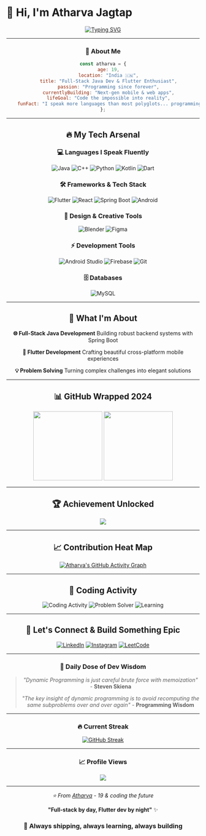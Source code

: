 # 🚀 Hi, I'm Atharva Jagtap 

<div align="center">
  
[![Typing SVG](https://readme-typing-svg.herokuapp.com?font=Fira+Code&weight=600&size=28&pause=1000&color=FF6B6B&center=true&vCenter=true&width=700&lines=19+yo+Programming+Enthusiast+%F0%9F%A7%A0;Full-Stack+Java+Developer+%E2%98%95;Flutter+Developer+%F0%9F%A6%8B;Building+epic+stuff+since+day+1;From+India+with+%E2%9D%A4%EF%B8%8F)](https://git.io/typing-svg)

</div>

---

<div align="center">

### 💫 About Me
```javascript
const atharva = {
    age: 19,
    location: "India 🇮🇳",
    title: "Full-Stack Java Dev & Flutter Enthusiast",
    passion: "Programming since forever",
    currentlyBuilding: "Next-gen mobile & web apps",
    lifeGoal: "Code the impossible into reality",
    funFact: "I speak more languages than most polyglots... programming ones 😎"
};
```

</div>

---

<div align="center">

## 🔥 My Tech Arsenal

### 💻 Languages I Speak Fluently
![Java](https://img.shields.io/badge/Java-ED8B00?style=for-the-badge&logo=openjdk&logoColor=white)
![C++](https://img.shields.io/badge/C%2B%2B-00599C?style=for-the-badge&logo=c%2B%2B&logoColor=white)
![Python](https://img.shields.io/badge/Python-3776AB?style=for-the-badge&logo=python&logoColor=white)
![Kotlin](https://img.shields.io/badge/Kotlin-0095D5?&style=for-the-badge&logo=kotlin&logoColor=white)
![Dart](https://img.shields.io/badge/Dart-0175C2?style=for-the-badge&logo=dart&logoColor=white)

### 🛠️ Frameworks & Tech Stack
![Flutter](https://img.shields.io/badge/Flutter-02569B?style=for-the-badge&logo=flutter&logoColor=white)
![React](https://img.shields.io/badge/React-20232A?style=for-the-badge&logo=react&logoColor=61DAFB)
![Spring Boot](https://img.shields.io/badge/Spring_Boot-6DB33F?style=for-the-badge&logo=spring-boot&logoColor=white)
![Android](https://img.shields.io/badge/Android-3DDC84?style=for-the-badge&logo=android&logoColor=white)

### 🎨 Design & Creative Tools
![Blender](https://img.shields.io/badge/blender-%23F5792A.svg?style=for-the-badge&logo=blender&logoColor=white)
![Figma](https://img.shields.io/badge/Figma-F24E1E?style=for-the-badge&logo=figma&logoColor=white)

### ⚡ Development Tools
![Android Studio](https://img.shields.io/badge/Android%20Studio-3DDC84.svg?style=for-the-badge&logo=android-studio&logoColor=white)
![Firebase](https://img.shields.io/badge/Firebase-039BE5?style=for-the-badge&logo=Firebase&logoColor=white)
![Git](https://img.shields.io/badge/GIT-E44C30?style=for-the-badge&logo=git&logoColor=white)

### 🗄️ Databases

![MySQL](https://img.shields.io/badge/MySQL-005C84?style=for-the-badge&logo=mysql&logoColor=white)

</div>

---

<div align="center">

## 🎯 What I'm About

**🌐 Full-Stack Java Development**
Building robust backend systems with Spring Boot

**📱 Flutter Development** 
Crafting beautiful cross-platform mobile experiences

**💡 Problem Solving**
Turning complex challenges into elegant solutions

</div>

---

<div align="center">

## 📊 GitHub Wrapped 2024

<img height="180em" src="https://github-readme-stats.vercel.app/api?username=atharvajagtap112&show_icons=true&theme=tokyonight&hide_border=true&bg_color=0d1117"/>
<img height="180em" src="https://github-readme-stats.vercel.app/api/top-langs/?username=atharvajagtap112&layout=compact&theme=tokyonight&hide_border=true&bg_color=0d1117"/>

</div>

---

<div align="center">

## 🏆 Achievement Unlocked

<img src="https://github-profile-trophy.vercel.app/?username=atharvajagtap112&theme=tokyonight&no-frame=false&no-bg=false&margin-w=4"/>

</div>

---

<div align="center">

## 📈 Contribution Heat Map

<!-- <img src="https://github-readme-activity-graph.vercel.app/graph?username=atharvajagtap112&theme=tokyo-night"/> -->

[![Atharva's GitHub Activity Graph](https://github-readme-activity-graph.vercel.app/graph?username=atharvajagtap112&bg_color=0d1117&color=58a6ff&line=58a6ff&point=f0f6fc&area=true&hide_border=true)](https://github.com/ashutosh00710/github-readme-activity-graph)

</div>

---

<div align="center">

## 🎯 Coding Activity

<div align="center">
  
![Coding Activity](https://img.shields.io/badge/Coding-24%2F7-brightgreen?style=for-the-badge&logo=github&logoColor=white)
![Problem Solver](https://img.shields.io/badge/Problem%20Solver-Always-blue?style=for-the-badge&logo=leetcode&logoColor=white)
![Learning](https://img.shields.io/badge/Always-Learning-orange?style=for-the-badge&logo=bookstack&logoColor=white)

</div>

</div>

---

<div align="center">

## 🔗 Let's Connect & Build Something Epic

[![LinkedIn](https://img.shields.io/badge/LinkedIn-0077B5?style=for-the-badge&logo=linkedin&logoColor=white)](https://linkedin.com/in/atharva-jagtap112)
[![Instagram](https://img.shields.io/badge/Instagram-E4405F?style=for-the-badge&logo=instagram&logoColor=white)](https://instagram.com/_heyatharva)
[![LeetCode](https://img.shields.io/badge/LeetCode-000000?style=for-the-badge&logo=LeetCode&logoColor=#d16c06)](https://www.leetcode.com/_heyatharva)

</div>

---

<div align="center">

### 💭 Daily Dose of Dev Wisdom
> *"Dynamic Programming is just careful brute force with memoization"* - **Steven Skiena**
> 
> *"The key insight of dynamic programming is to avoid recomputing the same subproblems over and over again"* - **Programming Wisdom**

</div>

---

<div align="center">

### 🔥 Current Streak
[![GitHub Streak](https://streak-stats.demolab.com/?user=atharvajagtap112&theme=tokyonight)](https://git.io/streak-stats)

</div>

---

<div align="center">

### 📈 Profile Views
![](https://komarev.com/ghpvc/?username=atharvajagtap112&color=blueviolet&style=for-the-badge)

</div>

---

<div align="center">

*⭐️ From [Atharva](https://github.com/atharvajagtap112) - 19 & coding the future* 

**"Full-stack by day, Flutter dev by night"** ✨

### 🚀 Always shipping, always learning, always building

</div>

